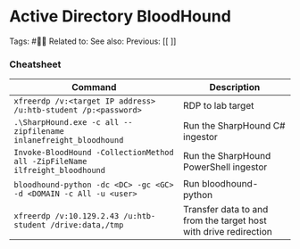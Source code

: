 # Active Directory BloodHound

Tags: #🧑‍🎓
Related to:
See also:
Previous: [[ ]]

### Cheatsheet

| **Command** | **Description** |
| --------------|-------------------|
| `xfreerdp /v:<target IP address> /u:htb-student /p:<password>` | RDP to lab target |
| `.\SharpHound.exe -c all --zipfilename inlanefreight_bloodhound` | Run the SharpHound C# ingestor |
| `Invoke-BloodHound -CollectionMethod all -ZipFileName ilfreight_bloodhound` | Run the SharpHound PowerShell ingestor |
| `bloodhound-python -dc <DC> -gc <GC> -d <DOMAIN -c All -u <user>` | Run bloodhound-python |
| `xfreerdp /v:10.129.2.43 /u:htb-student /drive:data,/tmp` | Transfer data to and from the target host with drive redirection|